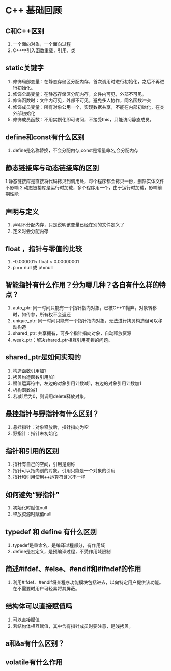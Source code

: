 # C++ 基础回顾
## C和C++区别
1. 一个面向对象，一个面向过程
2. C++中引入函数重载，引用，类
## static关键字
1. 修饰局部变量：在静态存储区分配内存，首次调用时进行初始化，之后不再进行初始化。
2. 修饰全局变量：在静态存储区分配内存，文件内可见，外部不可见。
3. 修饰函数时：文件内可见，外部不可见，避免多人协作，同名函数冲突
4. 修饰成员变量：所有对象公用一个，实现数据共享，不能在内部初始化，在类外部初始化
5. 修饰成员函数：不用实例化即可访问，不接受this，只能访问静态成员。
## define和const有什么区别
1. define是名称替换，不会分配内存;const是常量命名,会分配内存
## 静态链接库与动态链接库的区别
1.静态链接库是直接将代码拷贝到调用处，每个程序都会拷贝一份，删除实体文件不影响
2.动态链接库是运行时加载，多个程序用一个，由于运行时加载，影响前期性能
## 声明与定义
1. 声明不分配内存，只是说明该变量已经在别的文件定义了
2. 定义时会分配内存
## float ，指针与零值的比较
1.  -0.000001< float < 0.00000001
2. p == null 或 p!=null
## 智能指针有什么作用？分为哪几种？各自有什么样的特点？
1. auto_ptr: 同一时间只能有一个指针指向对象，已被C++11抛弃，对象转移时，如传参，所有权不会返还
2. unique_ptr: 同一时间只能有一个指针指向对象，无法进行拷贝构造但可以移动构造
3. shared_ptr: 共享拥有，可多个指针指向对象，自动释放资源
4. weak_ptr：解决shared_ptr相互引用死锁的问题。
## shared_ptr是如何实现的
1. 构造函数引用加1
2. 拷贝构造函数引用加1
3. 赋值运算符中，左边的对象引用计数减1，右边的对象引用计数加1
4. 析构函数减1
5. 若减1后为0，则调用delete释放对象。
## 悬挂指针与野指针有什么区别？
1. 悬挂指针：对象释放后，指针指向为空
2. 野指针：指针未初始化
## 指针和引用的区别
1. 指针有自己的空间，引用是别称
2. 指针可以指向别的对象，引用只能是一个对象的引用
3. 指针和引用使用++运算符含义不一样
## 如何避免“野指针”
1. 初始化时赋值null
2. 释放资源时赋值null
## typedef 和 define 有什么区别
1. typedef是重命名，是编译过程部分，有作用域
2. define是宏定义，是预编译过程，不受作用域限制
## 简述#ifdef、#else、#endif和#ifndef的作用
1. 利用#ifdef、#endif将某程序功能模块包括进去，以向特定用户提供该功能。在不需要时用户可轻易将其屏蔽。
## 结构体可以直接赋值吗
1. 可以直接赋值
2. 若结构体相互赋值，其中含有指针成员时要注意，是浅拷贝。
## a和&a有什么区别？
## volatile有什么作用